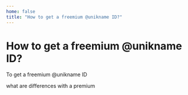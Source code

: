 ```yaml
---
home: false
title: "How to get a freemium @unikname ID?"
---
```


# How to get a freemium @unikname ID?

To get a freemium @unikname ID 




what are differences with a premium
